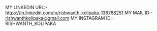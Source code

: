 MY LINKEDIN URL:-  
  https://in.linkedin.com/in/rishwanth-kolipaka-136768251
MY MAIL ID:-
  rishwanthkolipaka@gmail.com
MY INSTAGRAM ID:-
  RISHWANTH_KOLIPAKA
